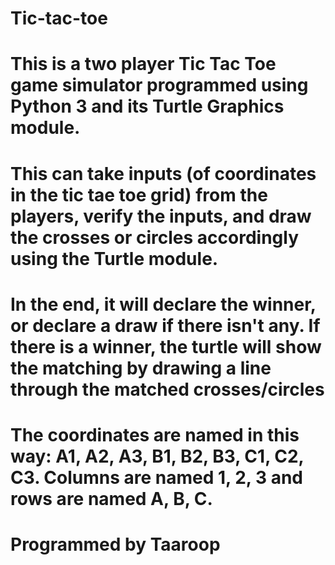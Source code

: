 # Tic-tac-toe
# This is a two player Tic Tac Toe game simulator programmed using Python 3 and its Turtle Graphics module.
# This can take inputs (of coordinates in the tic tae toe grid) from the players, verify the inputs, and draw the crosses or circles accordingly using the Turtle module.
# In the end, it will declare the winner, or declare a draw if there isn't any. If there is a winner, the turtle will show the matching by drawing a line through the matched crosses/circles 
# The coordinates are named in this way: A1, A2, A3, B1, B2, B3, C1, C2, C3. Columns are named 1, 2, 3 and rows are named A, B, C.

# Programmed by Taaroop
